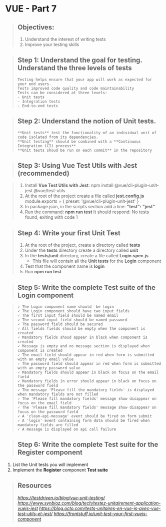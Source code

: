 # VUE - Part 7
> ## Objectives:
> 
> 1. Understand the interest of writing tests
> 2. Improve your testing skills
 
> ## Step 1: Understand the goal for testing. Understand the three levels of tests
>
>     Testing helps ensure that your app will work as expected for your end users. 
>     Tests improved code quality and code maintainability 
>     Tests can be considered at three levels:  
>     - Unit tests  
>     - Integration tests
>     - End-to-end tests

> ## Step 2: Understand the notion of Unit tests.
>
>     **Unit tests** test the functionality of an individual unit of code isolated from its dependencies. 
>     **Unit testing** should be combined with a **Continuous Integration (CI) process** 
>     **Unit tests shoud be run on each commit** in the repository

> ## Step 3: Using Vue Test Utils with Jest (recommended)

> 1. Install **Vue Test Utils with Jest**: npm install @vue/cli-plugin-unit-jest @vue/test-utils
> 2. At the root of the project create a file called **jest.config.js**  
>     module.exports = {
>       preset: '@vue/cli-plugin-unit-jest'
>     }
> 3. In package.json, in the scripts section add a line:
>      **"test": "jest"**
> 4. Run the command: **npm run test**
>     It should respond: No tests found, exiting with code 1

> ## Step 4: Write your first Unit Test
> 1. At the root of the project, create a directory  called **tests**
> 2. Under the **tests** directory create a directory called **unit**
> 3. In the **tests/unit** directory, create a file called **Login.spec.js**
>     - This file will contain all the **Unit tests** for the **Login** component
> 4. Test that the component name is **login**
> 5. Run **npm  run test**

> ## Step 5: Write the complete Test suite of the Login component

>     ✓ The Login component name should  be login  
>     ✓ The Login component should have two input fields  
>     ✓ The first input field should be named email   
>     ✓ The second input field should be named password   
>     ✓ The password field should be secured   
>     ✓ All fields fields should be empty when the component is created   
>     ✓ Mandatory fields shoud appear in black when component is created   
>     ✓ Message is empty and no message section is displayed when component is created   
>     ✓ The email field should appear in red when form is submitted with an empty email value   
>     ✓ The password field should appear in red when form is submitted with an empty password value   
>     ✓ Mandatory fields should appear in black on focus on the email field   
>     ✓ Mandatory fields in error should appear in black on focus on the password field   
>     ✓ The message 'Please fill the mandatory fields' is displayed when mandatory fields are not filled
>     ✓ The 'Please fill mandatory fields' message show disappear on focus on the email field   
>     ✓ The 'Please fill mandatory fields' message show disappear on focus on the password field   
>     ✓ A 'clean-api-message' event should be fired on form submit   
>     ✓ A 'login' event containing form data should be fired when mandatory fields are filled   
>     ✓ A message is displayed on api call failure


> ## Step 6: Write the complete Test suite for the Register component
1. List the Unit tests you will implement
2. Implement the **Register** component **Test suite** 


> ## Resources
> *https://testdriven.io/blog/vue-unit-testing/*
> *https://www.synbioz.com/blog/tech/testez-unitairement-application-vuejs-jest*
> *https://blog.octo.com/tests-unitaires-en-vue-js-avec-vue-test-utils-et-jest/*
> *https://frontstuff.io/unit-test-your-first-vuejs-component*


